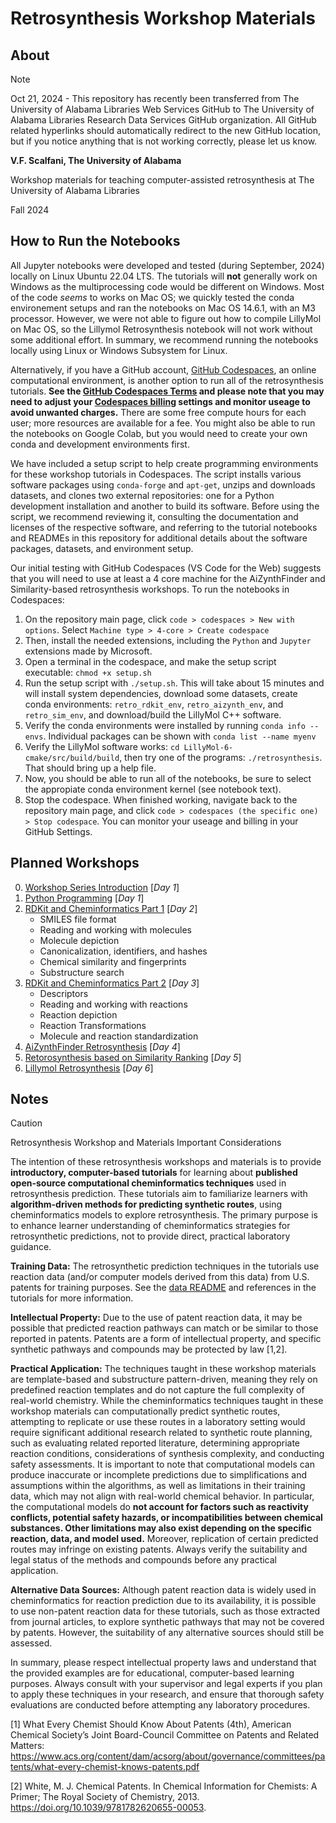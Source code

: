 # Retrosynthesis Workshop Materials

## About

> [!NOTE]
> 
> Oct 21, 2024 - This repository has recently been transferred from The University of Alabama Libraries Web Services GitHub to The University of Alabama Libraries Research Data Services GitHub organization.
> All GitHub related hyperlinks should automatically redirect to the new GitHub location, but if you notice anything that is not working correctly, please let us know.

**V.F. Scalfani, The University of Alabama**

Workshop materials for teaching computer-assisted retrosynthesis at The University of Alabama Libraries

Fall 2024

## How to Run the Notebooks

All Jupyter notebooks were developed and tested (during September, 2024) locally on Linux Ubuntu 22.04 LTS. The tutorials will **not** generally work on Windows as the multiprocessing code would be different on Windows. Most of the code *seems* to works on Mac OS; we quickly tested the conda environement setups and ran the notebooks on Mac OS 14.6.1, with an M3 processor. However, we were not able to figure out how to compile LillyMol on Mac OS, so the Lillymol Retrosynthesis notebook will not work without some additional effort. In summary, we recommend running the notebooks locally using Linux or Windows Subsystem for Linux.

Alternatively, if you have a GitHub account, [GitHub Codespaces](https://docs.github.com/en/codespaces), an online computational environment, is another option to run all of the retrosynthesis tutorials. **See the [GitHub Codespaces Terms](https://docs.github.com/en/site-policy/github-terms/github-terms-for-additional-products-and-features#codespaces) and please note that you may need to adjust your [Codespaces billing](https://docs.github.com/en/billing/managing-billing-for-github-codespaces/about-billing-for-github-codespaces) settings and monitor useage to avoid unwanted charges.** There are some free compute hours for each user; more resources are available for a fee. You might also be able to run the notebooks on Google Colab, but you would need to create your own conda and development environments first.

We have included a setup script to help create programming environments for these workshop tutorials in Codespaces. The script installs various software packages using `conda-forge` and `apt-get`, unzips and downloads datasets, and clones two external repositories: one for a Python development installation and another to build its software. Before using the script, we recommend reviewing it, consulting the documentation and licenses of the respective software, and referring to the tutorial notebooks and READMEs in this repository for additional details about the software packages, datasets, and environment setup.

Our initial testing with GitHub Codespaces (VS Code for the Web) suggests that you will need to use at least a 4 core machine for the AiZynthFinder and Similarity-based retrosynthesis workshops. To run the notebooks in Codespaces:

1. On the repository main page, click `code > codespaces > New with options`. Select `Machine type > 4-core > Create codespace`
2. Then, install the needed extensions, including the `Python` and `Jupyter` extensions made by Microsoft.
3. Open a terminal in the codespace, and make the setup script executable: `chmod +x setup.sh`
4. Run the setup script with `./setup.sh`. This will take about 15 minutes and will install system dependencies, download some datasets, create conda environments: `retro_rdkit_env`, `retro_aizynth_env`, and `retro_sim_env`, and download/build the LillyMol C++ software.
5. Verify the conda environments were installed by running `conda info --envs`. Individual packages can be shown with `conda list --name myenv`
6. Verify the LillyMol software works: `cd LillyMol-6-cmake/src/build/build`, then try one of the programs: `./retrosynthesis`. That should bring up a help file.
7. Now, you should be able to run all of the notebooks, be sure to select the appropiate conda environment kernel (see notebook text).
8. Stop the codespace. When finished working, navigate back to the repository main page, and click `code > codespaces (the specific one) > Stop codespace`. You can monitor your useage and billing in your GitHub Settings.

## Planned Workshops

0. [Workshop Series Introduction](https://github.com/ualibweb/retrosynthesis/blob/main/00_Introduction/workshop_intro.ipynb) [*Day 1*]
1. [Python Programming](https://github.com/ualibweb/retrosynthesis/blob/main/01_Python/python_intro.ipynb) [*Day 1*]
2. [RDKit and Cheminformatics Part 1](https://github.com/ualibweb/retrosynthesis/blob/main/02-03_RDKit_Cheminformatics/rdkit_intro_part_one.ipynb) [*Day 2*]
    - SMILES file format
    - Reading and working with molecules
    - Molecule depiction
    - Canonicalization, identifiers, and hashes
    - Chemical similarity and fingerprints
    - Substructure search
3. [RDKit and Cheminformatics Part 2](https://github.com/ualibweb/retrosynthesis/blob/main/02-03_RDKit_Cheminformatics/rdkit_intro_part_two.ipynb) [*Day 3*]
    - Descriptors
    - Reading and working with reactions
    - Reaction depiction
    - Reaction Transformations
    - Molecule and reaction standardization
4. [AiZynthFinder Retrosynthesis](https://github.com/ualibweb/retrosynthesis/blob/main/04_AiZynthFinder/aizynthfinder_rxn_prediction.ipynb) [*Day 4*]
5. [Retorosynthesis based on Similarity Ranking](https://github.com/ualibweb/retrosynthesis/blob/main/05_Similarity_Based/similarity_based_rxn_prediction.ipynb) [*Day 5*]
6. [Lillymol Retrosynthesis](https://github.com/ualibweb/retrosynthesis/blob/main/06_LillyMol/lillymol_rxn_prediction.ipynb) [*Day 6*]

## Notes

> [!CAUTION]
> Retrosynthesis Workshop and Materials Important Considerations

The intention of these retrosynthesis workshops and materials is to provide **introductory, computer-based tutorials** for learning about **published open-source computational cheminformatics techniques** used in retrosynthesis prediction. These tutorials aim to familiarize learners with **algorithm-driven methods for predicting synthetic routes**, using cheminformatics models to explore retrosynthesis. The primary purpose is to enhance learner understanding of cheminformatics strategies for retrosynthetic predictions, not to provide direct, practical laboratory guidance.

**Training Data:** The retrosynthetic prediction techniques in the tutorials use reaction data (and/or computer models derived from this data) from U.S. patents for training purposes. See the [data README](https://github.com/UA-Libraries-Research-Data-Services/retrosynthesis/blob/main/X_Data/AA_README_data) and references in the tutorials for more information.

**Intellectual Property:** Due to the use of patent reaction data, it may be possible that predicted reaction pathways can match or be similar to those reported in patents. Patents are a form of intellectual property, and specific synthetic pathways and compounds may be protected by law [1,2].

**Practical Application:** The techniques taught in these workshop materials are template-based and substructure pattern-driven, meaning they rely on predefined reaction templates and do not capture the full complexity of real-world chemistry. While the cheminformatics techniques taught in these workshop materials can computationally predict synthetic routes, attempting to replicate or use these routes in a laboratory setting would require significant additional research related to synthetic route planning, such as evaluating related reported literature, determining appropriate reaction conditions, considerations of synthesis complexity, and conducting safety assessments. It is important to note that computational models can produce inaccurate or incomplete predictions due to simplifications and assumptions within the algorithms, as well as limitations in their training data, which may not align with real-world chemical behavior. In particular, the computational models do **not account for factors such as reactivity conflicts, potential safety hazards, or incompatibilities between chemical substances. Other limitations may also exist depending on the specific reaction, data, and model used.** Moreover, replication of certain predicted routes may infringe on existing patents. Always verify the suitability and legal status of the methods and compounds before any practical application.

**Alternative Data Sources:** Although patent reaction data is widely used in cheminformatics for reaction prediction due to its availability, it is possible to use non-patent reaction data for these tutorials, such as those extracted from journal articles, to explore synthetic pathways that may not be covered by patents. However, the suitability of any alternative sources should still be assessed.

In summary, please respect intellectual property laws and understand that the provided examples are for educational, computer-based learning purposes. Always consult with your supervisor and legal experts if you plan to apply these techniques in your research, and ensure that thorough safety evaluations are conducted before attempting any laboratory procedures.

[1] What Every Chemist Should Know About Patents (4th), American Chemical Society’s Joint Board-Council Committee on Patents and Related Matters: https://www.acs.org/content/dam/acsorg/about/governance/committees/patents/what-every-chemist-knows-patents.pdf

[2] White, M. J. Chemical Patents. In Chemical Information for Chemists: A Primer; The Royal Society of Chemistry, 2013. https://doi.org/10.1039/9781782620655-00053.



